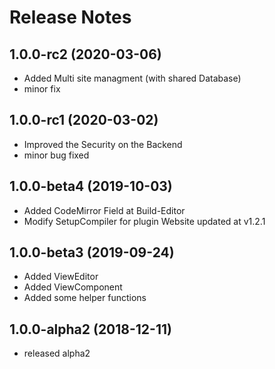# Release Notes

## 1.0.0-rc2 (2020-03-06)

- Added Multi site managment (with shared Database)
- minor fix

## 1.0.0-rc1 (2020-03-02)

- Improved the Security on the Backend
- minor bug fixed

## 1.0.0-beta4  (2019-10-03)

- Added CodeMirror Field at Build-Editor
- Modify SetupCompiler for plugin Website updated at v1.2.1

## 1.0.0-beta3  (2019-09-24)

- Added ViewEditor
- Added ViewComponent
- Added some helper functions

## 1.0.0-alpha2 (2018-12-11)

- released alpha2
